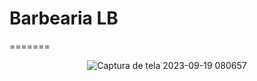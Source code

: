 # Barbearia LB 
=======
<div align= "center">

![Captura de tela 2023-09-19 080657](https://github.com/casagrande7/Drogazin-api/assets/140071695/8c0d001d-b821-4b37-a442-84e3ddfbde38)
</div>